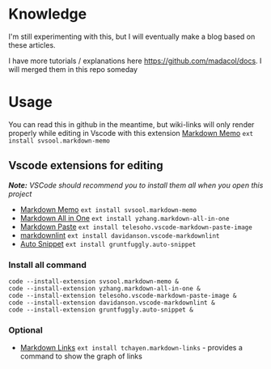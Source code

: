 # Knowledge

I'm still experimenting with this, but I will eventually make a blog based on these articles.

I have more tutorials / explanations here https://github.com/madacol/docs. I will merged them in this repo someday

# Usage

You can read this in github in the meantime, but wiki-links will only render properly while editing in Vscode with this extension [Markdown Memo](https://marketplace.visualstudio.com/items?itemName=svsool.markdown-memo) `ext install svsool.markdown-memo`

## Vscode extensions for editing

***Note:** VSCode should recommend you to install them all when you open this project*

- [Markdown Memo](https://marketplace.visualstudio.com/items?itemName=svsool.markdown-memo) `ext install svsool.markdown-memo`
- [Markdown All in One](https://marketplace.visualstudio.com/items?itemName=yzhang.markdown-all-in-one) `ext install yzhang.markdown-all-in-one`
- [Markdown Paste](https://marketplace.visualstudio.com/items?itemName=telesoho.vscode-markdown-paste-image) `ext install telesoho.vscode-markdown-paste-image`
- [markdownlint](https://marketplace.visualstudio.com/items?itemName=DavidAnson.vscode-markdownlint) `ext install davidanson.vscode-markdownlint`
- [Auto Snippet](https://marketplace.visualstudio.com/items?itemName=Gruntfuggly.auto-snippet) `ext install gruntfuggly.auto-snippet`

### Install all command

    code --install-extension svsool.markdown-memo &
    code --install-extension yzhang.markdown-all-in-one &
    code --install-extension telesoho.vscode-markdown-paste-image &
    code --install-extension davidanson.vscode-markdownlint &
    code --install-extension gruntfuggly.auto-snippet &

### Optional

- [Markdown Links](https://marketplace.visualstudio.com/items?itemName=tchayen.markdown-links) `ext install tchayen.markdown-links` - provides a command to show the graph of links
